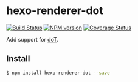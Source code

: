 # hexo-renderer-dot

[![Build Status](https://travis-ci.org/hexojs/hexo-renderer-dot.svg?branch=master)](https://travis-ci.org/hexojs/hexo-renderer-dot)  [![NPM version](https://badge.fury.io/js/hexo-renderer-dot.svg)](http://badge.fury.io/js/hexo-renderer-dot) [![Coverage Status](https://img.shields.io/coveralls/hexojs/hexo-renderer-dot.svg)](https://coveralls.io/r/hexojs/hexo-renderer-dot?branch=master)

Add support for [doT].

## Install

``` bash
$ npm install hexo-renderer-dot --save
```

[doT]: http://olado.github.io/doT/

